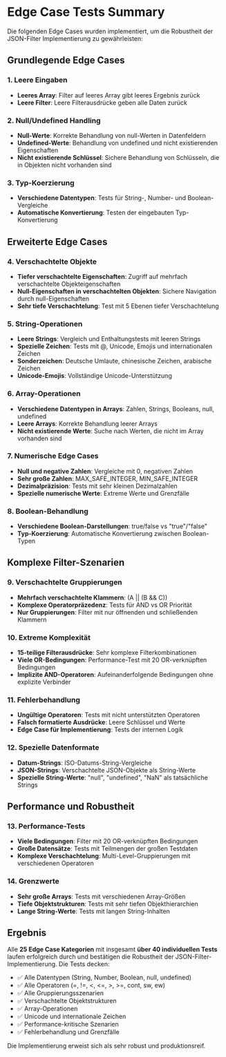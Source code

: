 # Edge Case Tests Summary

Die folgenden Edge Cases wurden implementiert, um die Robustheit der JSON-Filter Implementierung zu gewährleisten:

## Grundlegende Edge Cases

### 1. Leere Eingaben
- **Leeres Array**: Filter auf leeres Array gibt leeres Ergebnis zurück
- **Leere Filter**: Leere Filterausdrücke geben alle Daten zurück

### 2. Null/Undefined Handling
- **Null-Werte**: Korrekte Behandlung von null-Werten in Datenfeldern
- **Undefined-Werte**: Behandlung von undefined und nicht existierenden Eigenschaften
- **Nicht existierende Schlüssel**: Sichere Behandlung von Schlüsseln, die in Objekten nicht vorhanden sind

### 3. Typ-Koerzierung
- **Verschiedene Datentypen**: Tests für String-, Number- und Boolean-Vergleiche
- **Automatische Konvertierung**: Testen der eingebauten Typ-Konvertierung

## Erweiterte Edge Cases

### 4. Verschachtelte Objekte
- **Tiefer verschachtelte Eigenschaften**: Zugriff auf mehrfach verschachtelte Objekteigenschaften
- **Null-Eigenschaften in verschachtelten Objekten**: Sichere Navigation durch null-Eigenschaften
- **Sehr tiefe Verschachtelung**: Test mit 5 Ebenen tiefer Verschachtelung

### 5. String-Operationen
- **Leere Strings**: Vergleich und Enthaltungstests mit leeren Strings
- **Spezielle Zeichen**: Tests mit @, Unicode, Emojis und internationalen Zeichen
- **Sonderzeichen**: Deutsche Umlaute, chinesische Zeichen, arabische Zeichen
- **Unicode-Emojis**: Vollständige Unicode-Unterstützung

### 6. Array-Operationen
- **Verschiedene Datentypen in Arrays**: Zahlen, Strings, Booleans, null, undefined
- **Leere Arrays**: Korrekte Behandlung leerer Arrays
- **Nicht existierende Werte**: Suche nach Werten, die nicht im Array vorhanden sind

### 7. Numerische Edge Cases
- **Null und negative Zahlen**: Vergleiche mit 0, negativen Zahlen
- **Sehr große Zahlen**: MAX_SAFE_INTEGER, MIN_SAFE_INTEGER
- **Dezimalpräzision**: Tests mit sehr kleinen Dezimalzahlen
- **Spezielle numerische Werte**: Extreme Werte und Grenzfälle

### 8. Boolean-Behandlung
- **Verschiedene Boolean-Darstellungen**: true/false vs "true"/"false"
- **Typ-Koerzierung**: Automatische Konvertierung zwischen Boolean-Typen

## Komplexe Filter-Szenarien

### 9. Verschachtelte Gruppierungen
- **Mehrfach verschachtelte Klammern**: (A || (B && C))
- **Komplexe Operatorpräzedenz**: Tests für AND vs OR Priorität
- **Nur Gruppierungen**: Filter mit nur öffnenden und schließenden Klammern

### 10. Extreme Komplexität
- **15-teilige Filterausdrücke**: Sehr komplexe Filterkombinationen
- **Viele OR-Bedingungen**: Performance-Test mit 20 OR-verknüpften Bedingungen
- **Implizite AND-Operatoren**: Aufeinanderfolgende Bedingungen ohne explizite Verbinder

### 11. Fehlerbehandlung
- **Ungültige Operatoren**: Tests mit nicht unterstützten Operatoren
- **Falsch formatierte Ausdrücke**: Leere Schlüssel und Werte
- **Edge Case für Implementierung**: Tests der internen Logik

### 12. Spezielle Datenformate
- **Datum-Strings**: ISO-Datums-String-Vergleiche
- **JSON-Strings**: Verschachtelte JSON-Objekte als String-Werte
- **Spezielle String-Werte**: "null", "undefined", "NaN" als tatsächliche Strings

## Performance und Robustheit

### 13. Performance-Tests
- **Viele Bedingungen**: Filter mit 20 OR-verknüpften Bedingungen
- **Große Datensätze**: Tests mit Teilmengen der großen Testdaten
- **Komplexe Verschachtelung**: Multi-Level-Gruppierungen mit verschiedenen Operatoren

### 14. Grenzwerte
- **Sehr große Arrays**: Tests mit verschiedenen Array-Größen
- **Tiefe Objektstrukturen**: Tests mit sehr tiefen Objekthierarchien
- **Lange String-Werte**: Tests mit langen String-Inhalten

## Ergebnis

Alle **25 Edge Case Kategorien** mit insgesamt **über 40 individuellen Tests** laufen erfolgreich durch und bestätigen die Robustheit der JSON-Filter-Implementierung. Die Tests decken:

- ✅ Alle Datentypen (String, Number, Boolean, null, undefined)
- ✅ Alle Operatoren (=, !=, <, <=, >, >=, cont, sw, ew)
- ✅ Alle Gruppierungsszenarien
- ✅ Verschachtelte Objektstrukturen
- ✅ Array-Operationen
- ✅ Unicode und internationale Zeichen
- ✅ Performance-kritische Szenarien
- ✅ Fehlerbehandlung und Grenzfälle

Die Implementierung erweist sich als sehr robust und produktionsreif.
